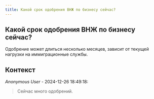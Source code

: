 ```yaml
---
title: Какой срок одобрения ВНЖ по бизнесу сейчас?
---
```


## Какой срок одобрения ВНЖ по бизнесу сейчас?

Одобрение может длиться несколько месяцев, зависит от текущей нагрузки на иммиграционные службы.

## Контекст

_Anonymous User_ - 2024-12-26 18:49:18:

> Сейчас много одобрений.
